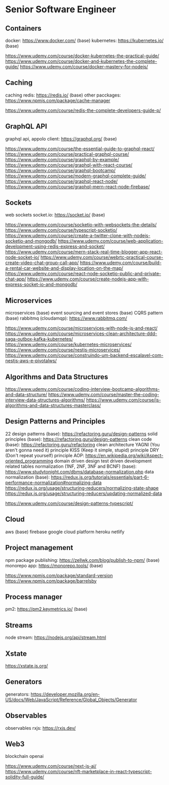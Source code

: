 # Senior Software Engineer

## Containers

docker: https://www.docker.com/ (base)
kubernetes: https://kubernetes.io/ (base)

https://www.udemy.com/course/docker-kubernetes-the-practical-guide/
https://www.udemy.com/course/docker-and-kubernetes-the-complete-guide/
https://www.udemy.com/course/docker-mastery-for-nodejs/

## Caching

caching
redis: https://redis.io/ (base)
other pacckages:
https://www.npmjs.com/package/cache-manager

https://www.udemy.com/course/redis-the-complete-developers-guide-p/

## GraphQL API

graphql api, appolo client: https://graphql.org/ (base)

https://www.udemy.com/course/the-essential-guide-to-graphql-react/
https://www.udemy.com/course/practical-graphql-course/
https://www.udemy.com/course/graphql-by-example/
https://www.udemy.com/course/graphql-with-react-course/
https://www.udemy.com/course/graphql-bootcamp/
https://www.udemy.com/course/modern-graphql-complete-guide/
https://www.udemy.com/course/graphql-react-node/
https://www.udemy.com/course/graphql-mern-react-node-firebase/

## Sockets

web sockets
socket.io: https://socket.io/ (base)

https://www.udemy.com/course/socketio-with-websockets-the-details/
https://www.udemy.com/course/typescript-socketio/
https://www.udemy.com/course/create-a-twitter-clone-with-nodejs-socketio-and-mongodb/
https://www.udemy.com/course/web-application-development-using-redis-express-and-socket/
https://www.udemy.com/course/mern-stack-real-time-blogger-app-react-node-socket-io/
https://www.udemy.com/course/webrtc-practical-course-create-video-chat-group-call-app/
https://www.udemy.com/course/build-a-rental-car-website-and-display-location-on-the-map/
https://www.udemy.com/course/react-node-socketio-public-and-private-chat-app/
https://www.udemy.com/course/create-nodejs-app-with-express-socket-io-and-mongodb/

## Microservices

microservices (base)
event sourcing and event stores (base)
CQRS pattern (base)
rabbitmq (cloudamqp): https://www.rabbitmq.com/

https://www.udemy.com/course/microservices-with-node-js-and-react/
https://www.udemy.com/course/microservices-clean-architecture-ddd-saga-outbox-kafka-kubernetes/
https://www.udemy.com/course/kubernetes-microservices/
https://www.udemy.com/course/nestjs-microservices/
https://www.udemy.com/course/construindo-um-backend-escalavel-com-nestjs-aws-e-pivotalws/

## Algorithms and Data Structures

https://www.udemy.com/course/coding-interview-bootcamp-algorithms-and-data-structure/
https://www.udemy.com/course/master-the-coding-interview-data-structures-algorithms/
https://www.udemy.com/course/js-algorithms-and-data-structures-masterclass/

## Design Patterns and Principles

22 design patterns (base): https://refactoring.guru/design-patterns
solid principles (base): https://refactoring.guru/design-patterns
clean code (base): https://refactoring.guru/refactoring
clean architecture
YAGNI (You aren't gonna need it) principle
KISS (Keep it simple, stupid) principle
DRY (Don't repeat yourself) principle
AOP: https://en.wikipedia.org/wiki/Aspect-oriented_programming
domain driven design
test driven development
related tables normalization (1NF, 2NF, 3NF and BCNF) (base): https://www.studytonight.com/dbms/database-normalization.php
data normalization (base):
https://redux.js.org/tutorials/essentials/part-6-performance-normalization#normalizing-data
https://redux.js.org/usage/structuring-reducers/normalizing-state-shape
https://redux.js.org/usage/structuring-reducers/updating-normalized-data

https://www.udemy.com/course/design-patterns-typescript/

## Cloud

aws (base)
firebase
google cloud platform
heroku
netlify

## Project management

npm package publishing: https://zellwk.com/blog/publish-to-npm/ (base)
monorepo app: https://monorepo.tools/ (base)

https://www.npmjs.com/package/standard-version
https://www.npmjs.com/package/barrelsby

## Process manager

pm2: https://pm2.keymetrics.io/ (base)

## Streams

node stream: https://nodejs.org/api/stream.html

## Xstate

https://xstate.js.org/

## Generators

generators: https://developer.mozilla.org/en-US/docs/Web/JavaScript/Reference/Global_Objects/Generator

## Observables

observables
rxjs: https://rxjs.dev/

## Web3

blockchain
openai

https://www.udemy.com/course/next-js-ai/
https://www.udemy.com/course/nft-marketplace-in-react-typescript-solidity-full-guide/
